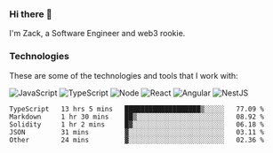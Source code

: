### Hi there 👋
I'm Zack, a Software Engineer and web3 rookie.

### Technologies
These are some of the technologies and tools that I work with:

![JavaScript](https://img.shields.io/badge/JavaScript-323330.svg?logo=javascript&logoColor=F7DF1E) 
![TypeScript](https://img.shields.io/badge/TypeScript-007ACC.svg?logo=typescript&logoColor=white) 
![Node](https://img.shields.io/badge/Node.js-43853D.svg?logo=node.js&logoColor=white)
![React](https://img.shields.io/badge/React-20232a.svg?logo=react&logoColor=61DAFB) 
![Angular](https://img.shields.io/badge/Angular-E23237.svg?logo=angularjs&logoColor=white)
![NestJS](https://img.shields.io/badge/NestJS-E0234E?logo=nestjs&logoColor=white)

<!--START_SECTION:waka-->

```text
TypeScript   13 hrs 5 mins   ███████████████████▒░░░░░   77.09 %
Markdown     1 hr 30 mins    ██▒░░░░░░░░░░░░░░░░░░░░░░   08.92 %
Solidity     1 hr 2 mins     █▓░░░░░░░░░░░░░░░░░░░░░░░   06.18 %
JSON         31 mins         ▓░░░░░░░░░░░░░░░░░░░░░░░░   03.11 %
Other        24 mins         ▓░░░░░░░░░░░░░░░░░░░░░░░░   02.36 %
```

<!--END_SECTION:waka-->
